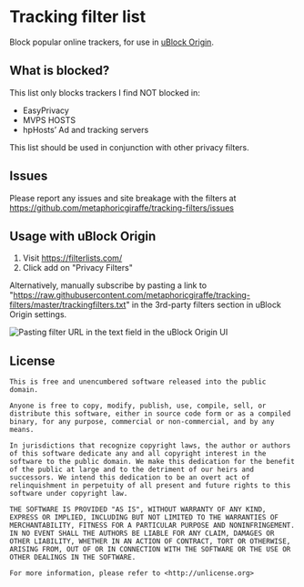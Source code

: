 # Tracking filter list

Block popular online trackers, for use in [uBlock Origin](https://github.com/gorhill/uBlock).

## What is blocked?

This list only blocks trackers I find NOT blocked in:

* EasyPrivacy
* MVPS HOSTS
* hpHosts’ Ad and tracking servers

This list should be used in conjunction with other privacy filters.

## Issues

Please report any issues and site breakage with the filters at https://github.com/metaphoricgiraffe/tracking-filters/issues

## Usage with uBlock Origin

1. Visit https://filterlists.com/
2. Click add on "Privacy Filters"

Alternatively, manually subscribe by pasting a link to "https://raw.githubusercontent.com/metaphoricgiraffe/tracking-filters/master/trackingfilters.txt" in the  3rd-party filters section in uBlock Origin settings.

![Pasting filter URL in the text field in the uBlock Origin UI](https://cloud.githubusercontent.com/assets/12890281/8431517/5fd52b80-1f7d-11e5-9397-16f096e64262.png)

## License

```
This is free and unencumbered software released into the public domain.

Anyone is free to copy, modify, publish, use, compile, sell, or
distribute this software, either in source code form or as a compiled
binary, for any purpose, commercial or non-commercial, and by any
means.

In jurisdictions that recognize copyright laws, the author or authors
of this software dedicate any and all copyright interest in the
software to the public domain. We make this dedication for the benefit
of the public at large and to the detriment of our heirs and
successors. We intend this dedication to be an overt act of
relinquishment in perpetuity of all present and future rights to this
software under copyright law.

THE SOFTWARE IS PROVIDED "AS IS", WITHOUT WARRANTY OF ANY KIND,
EXPRESS OR IMPLIED, INCLUDING BUT NOT LIMITED TO THE WARRANTIES OF
MERCHANTABILITY, FITNESS FOR A PARTICULAR PURPOSE AND NONINFRINGEMENT.
IN NO EVENT SHALL THE AUTHORS BE LIABLE FOR ANY CLAIM, DAMAGES OR
OTHER LIABILITY, WHETHER IN AN ACTION OF CONTRACT, TORT OR OTHERWISE,
ARISING FROM, OUT OF OR IN CONNECTION WITH THE SOFTWARE OR THE USE OR
OTHER DEALINGS IN THE SOFTWARE.

For more information, please refer to <http://unlicense.org>
```
